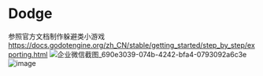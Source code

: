 # Dodge
参照官方文档制作躲避类小游戏
https://docs.godotengine.org/zh_CN/stable/getting_started/step_by_step/exporting.html
![企业微信截图_690e3039-074b-4242-bfa4-0793092a6c3e](https://user-images.githubusercontent.com/56622810/114297527-b59ab200-9ae3-11eb-8bcb-e4fcf71ae71e.png)
![image](https://user-images.githubusercontent.com/56622810/114297520-aca9e080-9ae3-11eb-9ede-41d771b7a01e.png)

